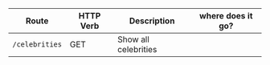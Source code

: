 
| Route          | HTTP Verb | Description          | where does it go?                     |
| -------------- | --------- | -------------------- |---------------------------------------|
| `/celebrities` | GET       | Show all celebrities |                                       |

